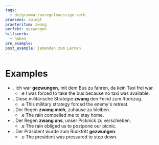 ```yaml
---
tags:
  - de/grammar/unregelmaessige-verb
praesens: zwingt
praeteritum: zwang
perfekt: gezwungen
hilfsverb:
  - haben
pre_example: 
post_example: jemanden zum Lernen
---
```


# Examples
- . Ich war **gezwungen**, mit dem Bus zu fahren, da kein Taxi frei war.
	- .e I was forced to take the bus because no taxi was available.
- . Diese militärische Strategie **zwang** den Feind zum Rückzug.
	- .e This military strategy forced the enemy's retreat.
- . Der Regen **zwang mich**, zuhause zu bleiben.
	- .e The rain compelled me to stay home.
- . Der Regen **zwang uns**, unser Picknick zu verschieben.
	- .e The rain obliged us to postpone our picnic.
- . Der Präsident wurde zum Rücktritt **gezwungen**.
	- .e The president was pressured to step down.
